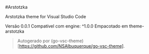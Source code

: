 #Arstotzka

Arstotzka theme for Visual Studio Code

Versão 0.0.1
Compatível com engine: ^1.0.0
Empacotado em theme-arstotzka

> Autogerado por (go-vsc-theme)[https://github.com/NSAlbuquerque/go-vsc-theme].